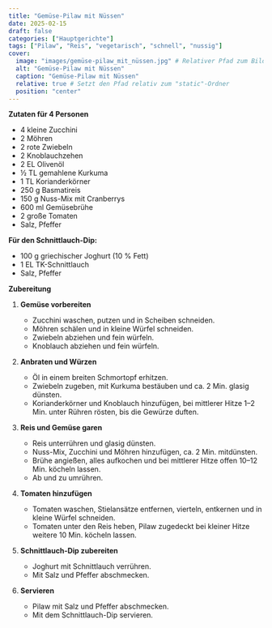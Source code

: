```yaml
---
title: "Gemüse-Pilaw mit Nüssen"
date: 2025-02-15
draft: false
categories: ["Hauptgerichte"]
tags: ["Pilaw", "Reis", "vegetarisch", "schnell", "nussig"]
cover:
  image: "images/gemüse-pilaw_mit_nüssen.jpg" # Relativer Pfad zum Bild
  alt: "Gemüse-Pilaw mit Nüssen"
  caption: "Gemüse-Pilaw mit Nüssen"
  relative: true # Setzt den Pfad relativ zum "static"-Ordner
  position: "center"
---
```


<div class="container2col">

  <div class="zutaten">

  **Zutaten für 4 Personen**  
  - 4 kleine Zucchini  
  - 2 Möhren  
  - 2 rote Zwiebeln  
  - 2 Knoblauchzehen  
  - 2 EL Olivenöl  
  - ½ TL gemahlene Kurkuma  
  - 1 TL Korianderkörner  
  - 250 g Basmatireis  
  - 150 g Nuss-Mix mit Cranberrys  
  - 600 ml Gemüsebrühe  
  - 2 große Tomaten  
  - Salz, Pfeffer  

  **Für den Schnittlauch-Dip:**  
  - 100 g griechischer Joghurt (10 % Fett)  
  - 1 EL TK-Schnittlauch  
  - Salz, Pfeffer  

  </div>

  <div class="zubereitung">

  **Zubereitung**  

  1. **Gemüse vorbereiten**  
     - Zucchini waschen, putzen und in Scheiben schneiden.  
     - Möhren schälen und in kleine Würfel schneiden.  
     - Zwiebeln abziehen und fein würfeln.  
     - Knoblauch abziehen und fein würfeln.  

  2. **Anbraten und Würzen**  
     - Öl in einem breiten Schmortopf erhitzen.  
     - Zwiebeln zugeben, mit Kurkuma bestäuben und ca. 2 Min. glasig dünsten.  
     - Korianderkörner und Knoblauch hinzufügen, bei mittlerer Hitze 1–2 Min. unter Rühren rösten, bis die Gewürze duften.  

  3. **Reis und Gemüse garen**  
     - Reis unterrühren und glasig dünsten.  
     - Nuss-Mix, Zucchini und Möhren hinzufügen, ca. 2 Min. mitdünsten.  
     - Brühe angießen, alles aufkochen und bei mittlerer Hitze offen 10–12 Min. köcheln lassen.  
     - Ab und zu umrühren.  

  4. **Tomaten hinzufügen**  
     - Tomaten waschen, Stielansätze entfernen, vierteln, entkernen und in kleine Würfel schneiden.  
     - Tomaten unter den Reis heben, Pilaw zugedeckt bei kleiner Hitze weitere 10 Min. köcheln lassen.  

  5. **Schnittlauch-Dip zubereiten**  
     - Joghurt mit Schnittlauch verrühren.  
     - Mit Salz und Pfeffer abschmecken.  

  6. **Servieren**  
     - Pilaw mit Salz und Pfeffer abschmecken.  
     - Mit dem Schnittlauch-Dip servieren.  

  </div>

</div>
